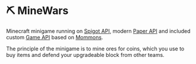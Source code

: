 # ⛏️ MineWars

Minecraft minigame running on [Spigot API](https://www.spigotmc.org/), modern [Paper API](https://papermc.io/) and included custom [Game API](https://github.com/itismaku/gameapi) based on [Mommons](https://github.com/itismaku/mommons).

The principle of the minigame is to mine ores for coins, which you use to buy items and defend your upgradeable block from other teams.
